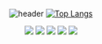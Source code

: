 <div align="center">

![header](https://capsule-render.vercel.app/api?type=Venom&color=FFE4E1&height=150&section=header&text=경록의%20기술&fontColor=000000&fontSize=50&animation=fadeIn&fontAlignY=55)
[![Top Langs](https://github-readme-stats.vercel.app/api/top-langs/?username=GYEONGROK11&layout=compact)](https://github.com/anuraghazra/github-readme-stats)
<div align="center">
<img src="https://img.shields.io/badge/Github-black?style=flat-square&logo=github&logoColor=#9B9B9B"/> 
<img src="https://img.shields.io/badge/Spring Boot-green?style=flat-square&logo=Springboot&logoColor=CC6699"/> 
<img src="https://img.shields.io/badge/JAVA-yellow?style=flat-square&logo=IntelliJidea&logoColor=000000"/>
<img src="https://img.shields.io/badge/MySQL-blue?style=flat-square&logo=MariaDB&logoColor=000000"/> 
<img src="https://img.shields.io/badge/Gradle-gray?style=flat-square&logo=gradle&logoColor=#24A47F"/>



</div>
<!--
**GYEONGROK11/GYEONGROK11** is a ✨ _special_ ✨ repository because its `README.md` (this file) appears on your GitHub profile.
Here are some ideas to get you started:

- 🔭 I’m currently working on ...
- 🌱 I’m currently learning ...
- 👯 I’m looking to collaborate on ...
- 🤔 I’m looking for help with ...
- 💬 Ask me about ...
- 📫 How to reach me: ...
- 😄 Pronouns: ...
- ⚡ Fun fact: ...
-->
